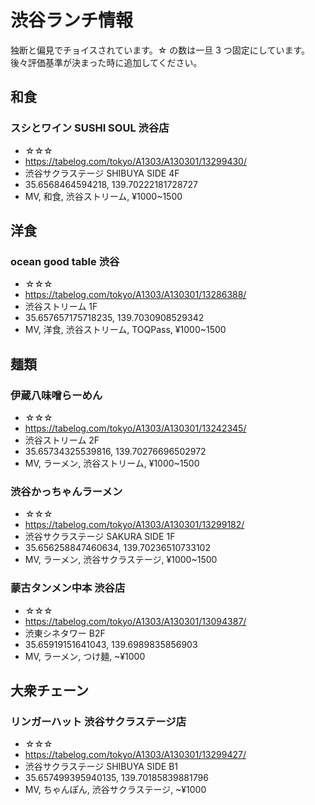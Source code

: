 # 渋谷ランチ情報

独断と偏見でチョイスされています。☆ の数は一旦 3 つ固定にしています。後々評価基準が決まった時に追加してください。

## 和食

### スシとワイン SUSHI SOUL 渋谷店

- ☆☆☆
- https://tabelog.com/tokyo/A1303/A130301/13299430/
- 渋谷サクラステージ SHIBUYA SIDE 4F
- 35.6568464594218, 139.70222181728727
- MV, 和食, 渋谷ストリーム, ¥1000~1500

## 洋食

### ocean good table 渋谷

- ☆☆☆
- https://tabelog.com/tokyo/A1303/A130301/13286388/
- 渋谷ストリーム 1F
- 35.657657175718235, 139.7030908529342
- MV, 洋食, 渋谷ストリーム, TOQPass, ¥1000~1500

## 麺類

### 伊蔵八味噌らーめん

- ☆☆☆
- https://tabelog.com/tokyo/A1303/A130301/13242345/
- 渋谷ストリーム 2F
- 35.65734325539816, 139.70276696502972
- MV, ラーメン, 渋谷ストリーム, ¥1000~1500

### 渋谷かっちゃんラーメン

- ☆☆☆
- https://tabelog.com/tokyo/A1303/A130301/13299182/
- 渋谷サクラステージ SAKURA SIDE 1F
- 35.656258847460634, 139.70236510733102
- MV, ラーメン, 渋谷サクラステージ, ¥1000~1500

### 蒙古タンメン中本 渋谷店

- ☆☆☆
- https://tabelog.com/tokyo/A1303/A130301/13094387/
- 渋東シネタワー B2F
- 35.65919151641043, 139.6989835856903
- MV, ラーメン, つけ麺, ~¥1000

## 大衆チェーン

### リンガーハット 渋谷サクラステージ店

- ☆☆☆
- https://tabelog.com/tokyo/A1303/A130301/13299427/
- 渋谷サクラステージ SHIBUYA SIDE B1
- 35.657499395940135, 139.70185839881796
- MV, ちゃんぽん, 渋谷サクラステージ, ~¥1000
